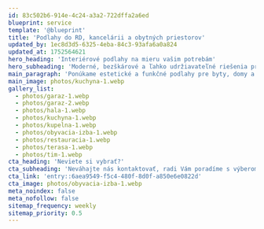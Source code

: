 ```yaml
---
id: 83c502b6-914e-4c24-a3a2-722dffa2a6ed
blueprint: service
template: '@blueprint'
title: 'Podlahy do RD, kancelárii a obytných priestorov'
updated_by: 1ec8d3d5-6325-4eba-84c3-93afa6a0a824
updated_at: 1752564621
hero_heading: 'Interiérové podlahy na mieru vašim potrebám'
hero_subheading: 'Moderné, bezškárové a ľahko udržiavateľné riešenia pre každý interiér'
main_paragraph: 'Ponúkame estetické a funkčné podlahy pre byty, domy a komerčné interiéry. Naše liate epoxidové a PUR podlahy vytvárajú bezškárový, hygienický a vizuálne čistý povrch. Pre zákazníkov, ktorí hľadajú netradičný dizajn, ponúkame mikroterazzo – kombináciu moderného vzhľadu a praktickosti. Zákazníkom vieme zabezpečiť aj pokládku kvalitných vinylových a kompozitných podláh, samonivelačných vrstiev či tradičných parkiet. Každý interiér si zaslúži podlahu, ktorá spája vzhľad, komfort a dlhú životnosť.'
main_image: photos/kuchyna-1.webp
gallery_list:
  - photos/garaz-1.webp
  - photos/garaz-2.webp
  - photos/hala-1.webp
  - photos/kuchyna-1.webp
  - photos/kupelna-1.webp
  - photos/obyvacia-izba-1.webp
  - photos/restauracia-1.webp
  - photos/terasa-1.webp
  - photos/tim-1.webp
cta_heading: 'Neviete si vybrať?'
cta_subheading: 'Neváhajte nás kontaktovať, radi Vám poradíme s výberom a vysvetlíme postup prác.'
cta_link: 'entry::6aea9549-f5c4-480f-8d0f-a850e6e0822d'
cta_image: photos/obyvacia-izba-1.webp
meta_noindex: false
meta_nofollow: false
sitemap_frequency: weekly
sitemap_priority: 0.5
---
```

